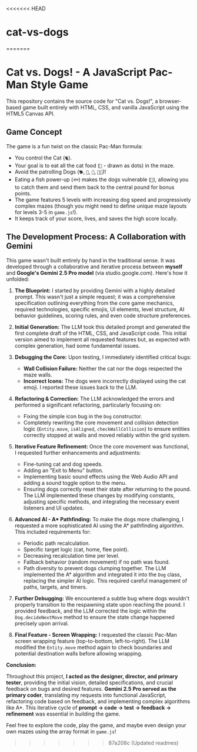 <<<<<<< HEAD
# cat-vs-dogs
=======
# Cat vs. Dogs! - A JavaScript Pac-Man Style Game

This repository contains the source code for "Cat vs. Dogs!", a browser-based game built entirely with HTML, CSS, and vanilla JavaScript using the HTML5 Canvas API.

## Game Concept

The game is a fun twist on the classic Pac-Man formula:

- You control the Cat (`🐈`).
- Your goal is to eat all the cat food (`🐾` - drawn as dots) in the maze.
- Avoid the patrolling Dogs (`🐕`, `🐩`, `🦮`, `🐕‍🦺`)!
- Eating a fish power-up (`🐟`) makes the dogs vulnerable (`🦴`), allowing you to catch them and send them back to the central pound for bonus points.
- The game features 5 levels with increasing dog speed and progressively complex mazes (though you might need to define unique maze layouts for levels 3-5 in `game.js`!).
- It keeps track of your score, lives, and saves the high score locally.

## The Development Process: A Collaboration with Gemini

This game wasn't built entirely by hand in the traditional sense. It was developed through a collaborative and iterative process between **myself** and **Google's Gemini 2.5 Pro model** (via studio.google.com). Here's how it unfolded:

1.  **The Blueprint:** I started by providing Gemini with a highly detailed prompt. This wasn't just a simple request; it was a comprehensive specification outlining everything from the core game mechanics, required technologies, specific emojis, UI elements, level structure, AI behavior guidelines, scoring rules, and even code structure preferences.

2.  **Initial Generation:** The LLM took this detailed prompt and generated the first complete draft of the HTML, CSS, and JavaScript code. This initial version aimed to implement all requested features but, as expected with complex generation, had some fundamental issues.

3.  **Debugging the Core:** Upon testing, I immediately identified critical bugs:

    - **Wall Collision Failure:** Neither the cat nor the dogs respected the maze walls.
    - **Incorrect Icons:** The dogs were incorrectly displayed using the cat emoji.
      I reported these issues back to the LLM.

4.  **Refactoring & Correction:** The LLM acknowledged the errors and performed a significant refactoring, particularly focusing on:

    - Fixing the simple icon bug in the `Dog` constructor.
    - Completely rewriting the core movement and collision detection logic (`Entity.move`, `isAligned`, `checkWallCollision`) to ensure entities correctly stopped at walls and moved reliably within the grid system.

5.  **Iterative Feature Refinement:** Once the core movement was functional, I requested further enhancements and adjustments:

    - Fine-tuning cat and dog speeds.
    - Adding an "Exit to Menu" button.
    - Implementing basic sound effects using the Web Audio API and adding a sound toggle option to the menu.
    - Ensuring dogs correctly reset their state after returning to the pound.
      The LLM implemented these changes by modifying constants, adjusting specific methods, and integrating the necessary event listeners and UI updates.

6.  **Advanced AI - A\* Pathfinding:** To make the dogs more challenging, I requested a more sophisticated AI using the A\* pathfinding algorithm. This included requirements for:

    - Periodic path recalculation.
    - Specific target logic (cat, home, flee point).
    - Decreasing recalculation time per level.
    - Fallback behavior (random movement) if no path was found.
    - Path diversity to prevent dogs clumping together.
      The LLM implemented the A\* algorithm and integrated it into the `Dog` class, replacing the simpler AI logic. This required careful management of paths, targets, and timers.

7.  **Further Debugging:** We encountered a subtle bug where dogs wouldn't properly transition to the respawning state upon reaching the pound. I provided feedback, and the LLM corrected the logic within the `Dog.decideNextMove` method to ensure the state change happened precisely upon arrival.

8.  **Final Feature - Screen Wrapping:** I requested the classic Pac-Man screen wrapping feature (top-to-bottom, left-to-right). The LLM modified the `Entity.move` method again to check boundaries and potential destination walls before allowing wrapping.

**Conclusion:**

Throughout this project, **I acted as the designer, director, and primary tester**, providing the initial vision, detailed specifications, and crucial feedback on bugs and desired features. **Gemini 2.5 Pro served as the primary coder**, translating my requests into functional JavaScript, refactoring code based on feedback, and implementing complex algorithms like A\*. This iterative cycle of **prompt -> code -> test -> feedback -> refinement** was essential in building the game.

Feel free to explore the code, play the game, and maybe even design your own mazes using the array format in `game.js`!
>>>>>>> 87a208c (Updated readmes)
